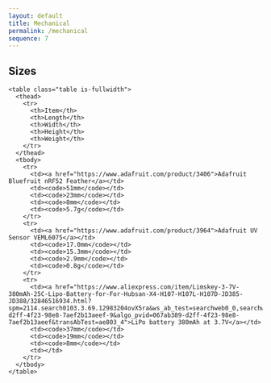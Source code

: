 ```yaml
---
layout: default
title: Mechanical
permalink: /mechanical
sequence: 7
---
```


<section class="section is-small">
  <div class="container">
    <h2 class="title is-1">Sizes</h2>

    <table class="table is-fullwidth">
      <thead>
        <tr>
          <th>Item</th>
          <th>Length</th>
          <th>Width</th>
          <th>Height</th>
          <th>Weight</th>
        </tr>
      </thead>
      <tbody>
        <tr>
          <td><a href="https://www.adafruit.com/product/3406">Adafruit Bluefruit nRF52 Feather</a></td>
          <td><code>51mm</code></td>
          <td><code>23mm</code></td>
          <td><code>8mm</code></td>
          <td><code>5.7g</code></td>
        </tr>
        <tr>
          <td><a href="https://www.adafruit.com/product/3964">Adafruit UV Sensor VEML6075</a></td>
          <td><code>17.0mm</code></td>
          <td><code>15.3mm</code></td>
          <td><code>2.9mm</code></td>
          <td><code>0.8g</code></td>
        </tr>
        <tr>
          <td><a href="https://www.aliexpress.com/item/Limskey-3-7V-380mAh-25C-Lipo-Battery-for-For-Hubsan-X4-H107-H107L-H107D-JD385-JD388/32846516934.html?spm=2114.search0103.3.69.12983204ovX5ra&ws_ab_test=searchweb0_0,searchweb201602_6_10065_10068_319_10059_10884_317_10887_10696_321_322_10084_453_10083_454_10103_10618_10307_537_536,searchweb201603_52,ppcSwitch_0&algo_expid=067ab389-d2ff-4f23-98e8-7aef2b13aeef-9&algo_pvid=067ab389-d2ff-4f23-98e8-7aef2b13aeef&transAbTest=ae803_4">LiPo battery 380mAh at 3.7V</a></td>
          <td><code>37mm</code></td>
          <td><code>19mm</code></td>
          <td><code>8mm</code></td>
          <td></td>
        </tr>
      </tbody>
    </table>
  </div>
</section>
